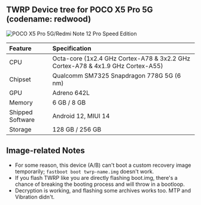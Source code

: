 ## TWRP Device tree for POCO X5 Pro 5G (codename: redwood)
![POCO X5 Pro 5G/Redmi Note 12 Pro Speed Edition](https://fdn2.gsmarena.com/vv/pics/xiaomi/xiaomi-poco-x5-pro-5g-1.jpg "POCO X5 Pro 5G/Redmi Note 12 Pro Speed Edition")


| Feature                 | Specification                                                              |
| :---------------------- | :--------------------------------                                          |
| CPU                     | Octa-core (1x2.4 GHz Cortex-A78 & 3x2.2 GHz Cortex-A78 & 4x1.9 GHz Cortex-A55) |
| Chipset                 | Qualcomm SM7325 Snapdragon 778G 5G (6 nm)                                  |
| GPU                     | Adreno 642L                                                                |
| Memory                  | 6 GB / 8 GB                                                                |
| Shipped Software        | Android 12, MIUI 14                                                        |
| Storage                 | 128 GB / 256 GB                                                            |

## Image-related Notes
- For some reason, this device (A/B) can't boot a custom recovery image temporarily; `fastboot boot twrp-name.img` doesn't work.
- If you flash TWRP like you are directly flashing boot.img, there's a chance of breaking the booting process and will throw in a bootloop.
- Decryption is working, and flashing some archives works too. MTP and Vibration didn't.
